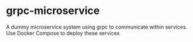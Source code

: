 # grpc-microservice
A dummy microservice system using grpc to communicate within services. Use Docker Compose to deploy these services
